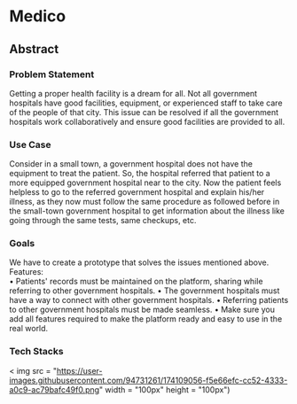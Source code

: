 # Medico

## Abstract

### Problem Statement
Getting a proper health facility is a dream for all. Not all government hospitals have good facilities, equipment, or experienced staff to take care of the people of that city. This issue can be resolved if all the government hospitals work collaboratively and ensure good facilities are provided to all.

### Use Case
Consider in a small town, a government hospital does not have the equipment to treat the patient. So, the hospital referred that patient to a more equipped government hospital near to the city. Now the patient feels helpless to go to the referred government hospital and explain his/her illness, as they now must follow the same procedure as followed before in the small-town government hospital to get information about the illness like going through the same tests, same checkups, etc.

### Goals
We have to create a prototype that solves the issues mentioned above. 
Features:  
  • Patients' records must be maintained on the platform, sharing while referring to other government hospitals. 
  • The government hospitals must have a way to connect with other government hospitals. 
  • Referring patients to other government hospitals must be made seamless. • Make sure you add all features required to make the platform ready and easy to use in the real world.
  
 ### Tech Stacks
 < img src = "https://user-images.githubusercontent.com/94731261/174109056-f5e66efc-cc52-4333-a0c9-ac79bafc49f0.png" width = "100px" height = "100px")
